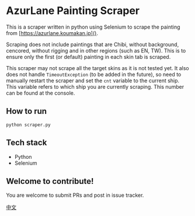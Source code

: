 # AzurLane Painting Scraper
This is a scraper written in python using Selenium to scrape the painting from [https://azurlane.koumakan.jp]().

Scraping does not include paintings that are Chibi, without background, cencored, without rigging and in other regions (such as EN, TW). This is to ensure only the first (or default) painting in each skin tab is scraped.

This scraper may not scrape all the target skins as it is not tested yet. It also does not handle `TimeoutException` (to be added in the future), so need to manually restart the scraper and set the `cnt` variable to the current ship. This variable refers to which ship you are currently scraping. This number can be found at the console.

## How to run
`python scraper.py`

## Tech stack
- Python
- Selenium

## Welcome to contribute!
You are welcome to submit PRs and post in issue tracker.

[中文]()